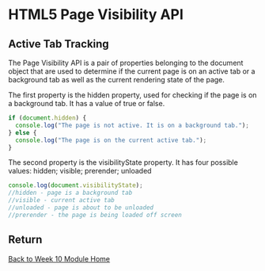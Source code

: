 # HTML5 Page Visibility API

## Active Tab Tracking

The Page Visibility API is a pair of properties belonging to the document object that are used to determine if the current page is on an active tab or a background tab as well as the current rendering state of the page.

The first property is the hidden property, used for checking if the page is on a background tab. It has a value of true or false.

```js
if (document.hidden) {
  console.log("The page is not active. It is on a background tab.");
} else {
  console.log("The page is on the current active tab.");
}
```

The second property is the visibilityState property. It has four possible values: hidden; visible; prerender; unloaded

```js
console.log(document.visibilityState);
//hidden - page is a background tab
//visible - current active tab
//unloaded - page is about to be unloaded
//prerender - the page is being loaded off screen
```

<YouTube
    title="Page Visibility API"
    url="https://www.youtube.com/embed/MxF2WKAGWVk"
/>

## Return

[Back to Week 10 Module Home](./README.md)
